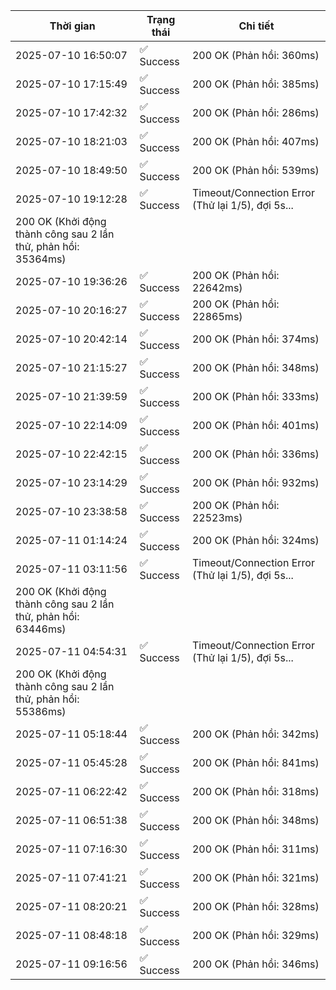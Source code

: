 | Thời gian | Trạng thái | Chi tiết |
|---|---|---|
| 2025-07-10 16:50:07 | ✅ Success | 200 OK (Phản hồi: 360ms) |
| 2025-07-10 17:15:49 | ✅ Success | 200 OK (Phản hồi: 385ms) |
| 2025-07-10 17:42:32 | ✅ Success | 200 OK (Phản hồi: 286ms) |
| 2025-07-10 18:21:03 | ✅ Success | 200 OK (Phản hồi: 407ms) |
| 2025-07-10 18:49:50 | ✅ Success | 200 OK (Phản hồi: 539ms) |
| 2025-07-10 19:12:28 | ✅ Success | Timeout/Connection Error (Thử lại 1/5), đợi 5s...
200 OK (Khởi động thành công sau 2 lần thử, phản hồi: 35364ms) |
| 2025-07-10 19:36:26 | ✅ Success | 200 OK (Phản hồi: 22642ms) |
| 2025-07-10 20:16:27 | ✅ Success | 200 OK (Phản hồi: 22865ms) |
| 2025-07-10 20:42:14 | ✅ Success | 200 OK (Phản hồi: 374ms) |
| 2025-07-10 21:15:27 | ✅ Success | 200 OK (Phản hồi: 348ms) |
| 2025-07-10 21:39:59 | ✅ Success | 200 OK (Phản hồi: 333ms) |
| 2025-07-10 22:14:09 | ✅ Success | 200 OK (Phản hồi: 401ms) |
| 2025-07-10 22:42:15 | ✅ Success | 200 OK (Phản hồi: 336ms) |
| 2025-07-10 23:14:29 | ✅ Success | 200 OK (Phản hồi: 932ms) |
| 2025-07-10 23:38:58 | ✅ Success | 200 OK (Phản hồi: 22523ms) |
| 2025-07-11 01:14:24 | ✅ Success | 200 OK (Phản hồi: 324ms) |
| 2025-07-11 03:11:56 | ✅ Success | Timeout/Connection Error (Thử lại 1/5), đợi 5s...
200 OK (Khởi động thành công sau 2 lần thử, phản hồi: 63446ms) |
| 2025-07-11 04:54:31 | ✅ Success | Timeout/Connection Error (Thử lại 1/5), đợi 5s...
200 OK (Khởi động thành công sau 2 lần thử, phản hồi: 55386ms) |
| 2025-07-11 05:18:44 | ✅ Success | 200 OK (Phản hồi: 342ms) |
| 2025-07-11 05:45:28 | ✅ Success | 200 OK (Phản hồi: 841ms) |
| 2025-07-11 06:22:42 | ✅ Success | 200 OK (Phản hồi: 318ms) |
| 2025-07-11 06:51:38 | ✅ Success | 200 OK (Phản hồi: 348ms) |
| 2025-07-11 07:16:30 | ✅ Success | 200 OK (Phản hồi: 311ms) |
| 2025-07-11 07:41:21 | ✅ Success | 200 OK (Phản hồi: 321ms) |
| 2025-07-11 08:20:21 | ✅ Success | 200 OK (Phản hồi: 328ms) |
| 2025-07-11 08:48:18 | ✅ Success | 200 OK (Phản hồi: 329ms) |
| 2025-07-11 09:16:56 | ✅ Success | 200 OK (Phản hồi: 346ms) |
